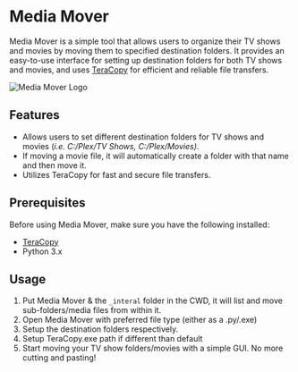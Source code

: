 # Media Mover

Media Mover is a simple tool that allows users to organize their TV shows and movies by moving them to specified destination folders. It provides an easy-to-use interface for setting up destination folders for both TV shows and movies, and uses [TeraCopy](https://www.codesector.com/teracopy) for efficient and reliable file transfers.

![Media Mover Logo](https://i.gyazo.com/7c9ced6c41f957731b3c12b6cc1cc39b.png)


## Features

- Allows users to set different destination folders for TV shows and movies (*i.e. C:/Plex/TV Shows, C:/Plex/Movies)*.
- If moving a movie file, it will automatically create a folder with that name and then move it.
- Utilizes TeraCopy for fast and secure file transfers.

## Prerequisites

Before using Media Mover, make sure you have the following installed:

- [TeraCopy](https://www.codesector.com/teracopy)
- Python 3.x

## Usage

1. Put Media Mover & the `_interal` folder in the CWD, it will list and move sub-folders/media files from within it.
2. Open Media Mover with preferred file type (either as a .py/.exe)
3. Setup the destination folders respectively.
4. Setup TeraCopy.exe path if different than default
5. Start moving your TV show folders/movies with a simple GUI. No more cutting and pasting!
